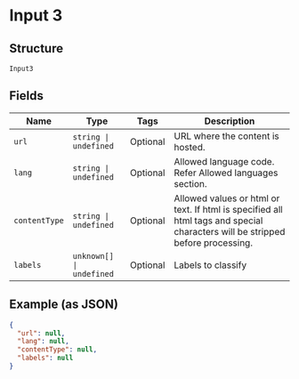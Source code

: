 
# Input 3

## Structure

`Input3`

## Fields

| Name | Type | Tags | Description |
|  --- | --- | --- | --- |
| `url` | `string \| undefined` | Optional | URL where the content is hosted. |
| `lang` | `string \| undefined` | Optional | Allowed language code. Refer Allowed languages section. |
| `contentType` | `string \| undefined` | Optional | Allowed values or html or text. If html is specified all html tags and special characters will be stripped before processing. |
| `labels` | `unknown[] \| undefined` | Optional | Labels to classify |

## Example (as JSON)

```json
{
  "url": null,
  "lang": null,
  "contentType": null,
  "labels": null
}
```


